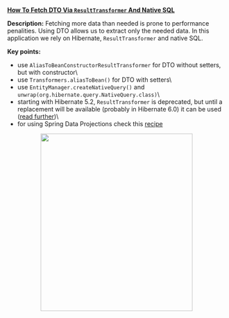 **[How To Fetch DTO Via `ResultTransformer` And Native SQL](https://github.com/AnghelLeonard/Hibernate-SpringBoot/tree/master/HibernateSpringBootDtoResultTransformer)**

**Description:** Fetching more data than needed is prone to performance penalities. Using DTO allows us to extract only the needed data. In this application we rely on Hibernate, `ResultTransformer` and native SQL.

**Key points:**
- use `AliasToBeanConstructorResultTransformer` for DTO without setters, but with constructor\
- use `Transformers.aliasToBean()` for DTO with setters\
- use `EntityManager.createNativeQuery()` and `unwrap(org.hibernate.query.NativeQuery.class)`\
- starting with Hibernate 5.2, `ResultTransformer` is deprecated, but until a replacement will be available (probably in Hibernate 6.0) it can be used ([read further](https://discourse.hibernate.org/t/hibernate-resulttransformer-is-deprecated-what-to-use-instead/232))\
- for using Spring Data Projections check this [recipe](https://github.com/AnghelLeonard/Hibernate-SpringBoot/tree/master/HibernateSpringBootDtoViaProjections) 
 
<a href="https://leanpub.com/java-persistence-performance-illustrated-guide"><p align="center"><img src="https://github.com/AnghelLeonard/Hibernate-SpringBoot/blob/master/Java%20Persistence%20Performance%20Illustrated%20Guide.jpg" height="410" width="350"/></p></a>
